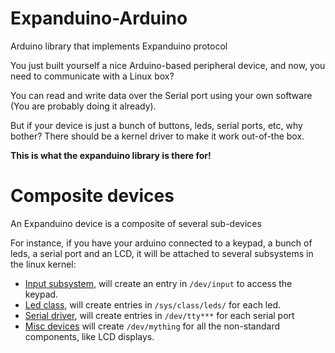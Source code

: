 # Expanduino-Arduino
Arduino library that implements Expanduino protocol

You just built yourself a nice Arduino-based peripheral device, and now, you need to communicate with a Linux box?

You can read and write data over the Serial port using your own software (You are probably doing it already).

But if your device is just a bunch of buttons, leds, serial ports, etc, why bother?
There should be a kernel driver to make it work out-of-the box. 

**This is what the expanduino library is there for!**

# Composite devices

An Expanduino device is a composite of several sub-devices

For instance, if you have your arduino connected to a keypad, a bunch of leds, a serial port and an LCD, it will be attached to several subsystems in the linux kernel:
- [Input subsystem](https://github.com/torvalds/linux/blob/master/Documentation/input/input.txt), will create an entry in `/dev/input` to access the keypad.
- [Led class](https://github.com/torvalds/linux/blob/master/Documentation/leds/leds-class.txt), will create entries in `/sys/class/leds/` for each led.
- [Serial driver](https://github.com/torvalds/linux/blob/master/Documentation/serial/driver), will create entries in `/dev/tty***` for each serial port
- [Misc devices](http://www.linuxjournal.com/article/2920) will create `/dev/mything` for all the non-standard components, like LCD displays.
